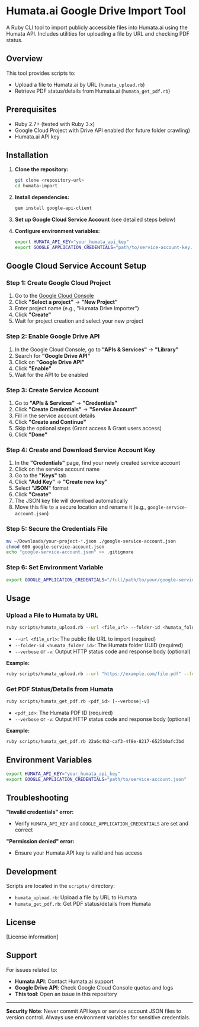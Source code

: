 # Humata.ai Google Drive Import Tool

A Ruby CLI tool to import publicly accessible files into Humata.ai using the Humata API. Includes utilities for uploading a file by URL and checking PDF status.

## Overview

This tool provides scripts to:
- Upload a file to Humata.ai by URL (`humata_upload.rb`)
- Retrieve PDF status/details from Humata.ai (`humata_get_pdf.rb`)

## Prerequisites

- Ruby 2.7+ (tested with Ruby 3.x)
- Google Cloud Project with Drive API enabled (for future folder crawling)
- Humata.ai API key

## Installation

1. **Clone the repository:**
   ```bash
   git clone <repository-url>
   cd humata-import
   ```

2. **Install dependencies:**
   ```bash
   gem install google-api-client
   ```

3. **Set up Google Cloud Service Account** (see detailed steps below)

4. **Configure environment variables:**
   ```bash
   export HUMATA_API_KEY="your_humata_api_key"
   export GOOGLE_APPLICATION_CREDENTIALS="path/to/service-account-key.json"
   ```

## Google Cloud Service Account Setup

### Step 1: Create Google Cloud Project
1. Go to the [Google Cloud Console](https://console.cloud.google.com/)
2. Click **"Select a project"** → **"New Project"**
3. Enter project name (e.g., "Humata Drive Importer")
4. Click **"Create"**
5. Wait for project creation and select your new project

### Step 2: Enable Google Drive API
1. In the Google Cloud Console, go to **"APIs & Services"** → **"Library"**
2. Search for **"Google Drive API"**
3. Click on **"Google Drive API"**
4. Click **"Enable"**
5. Wait for the API to be enabled

### Step 3: Create Service Account
1. Go to **"APIs & Services"** → **"Credentials"**
2. Click **"Create Credentials"** → **"Service Account"**
3. Fill in the service account details
4. Click **"Create and Continue"**
5. Skip the optional steps (Grant access & Grant users access)
6. Click **"Done"**

### Step 4: Create and Download Service Account Key
1. In the **"Credentials"** page, find your newly created service account
2. Click on the service account name
3. Go to the **"Keys"** tab
4. Click **"Add Key"** → **"Create new key"**
5. Select **"JSON"** format
6. Click **"Create"**
7. The JSON key file will download automatically
8. Move this file to a secure location and rename it (e.g., `google-service-account.json`)

### Step 5: Secure the Credentials File
```bash
mv ~/Downloads/your-project-*.json ./google-service-account.json
chmod 600 google-service-account.json
echo "google-service-account.json" >> .gitignore
```

### Step 6: Set Environment Variable
```bash
export GOOGLE_APPLICATION_CREDENTIALS="/full/path/to/your/google-service-account.json"
```

## Usage

### Upload a File to Humata by URL

```bash
ruby scripts/humata_upload.rb --url <file_url> --folder-id <humata_folder_id> [--verbose|-v]
```

- `--url <file_url>`: The public file URL to import (required)
- `--folder-id <humata_folder_id>`: The Humata folder UUID (required)
- `--verbose` or `-v`: Output HTTP status code and response body (optional)

**Example:**
```bash
ruby scripts/humata_upload.rb --url "https://example.com/file.pdf" --folder-id "your-humata-folder-uuid"
```

### Get PDF Status/Details from Humata

```bash
ruby scripts/humata_get_pdf.rb <pdf_id> [--verbose|-v]
```

- `<pdf_id>`: The Humata PDF ID (required)
- `--verbose` or `-v`: Output HTTP status code and response body (optional)

**Example:**
```bash
ruby scripts/humata_get_pdf.rb 22a6c4b2-caf3-4f8e-8217-6525b0afc3bd
```

## Environment Variables

```bash
export HUMATA_API_KEY="your_humata_api_key"
export GOOGLE_APPLICATION_CREDENTIALS="path/to/service-account.json"
```

## Troubleshooting

**"Invalid credentials" error:**
- Verify `HUMATA_API_KEY` and `GOOGLE_APPLICATION_CREDENTIALS` are set and correct

**"Permission denied" error:**
- Ensure your Humata API key is valid and has access

## Development

Scripts are located in the `scripts/` directory:
- `humata_upload.rb`: Upload a file by URL to Humata
- `humata_get_pdf.rb`: Get PDF status/details from Humata

## License

[License information]

## Support

For issues related to:
- **Humata API**: Contact Humata.ai support
- **Google Drive API**: Check Google Cloud Console quotas and logs
- **This tool**: Open an issue in this repository

---

**Security Note**: Never commit API keys or service account JSON files to version control. Always use environment variables for sensitive credentials.